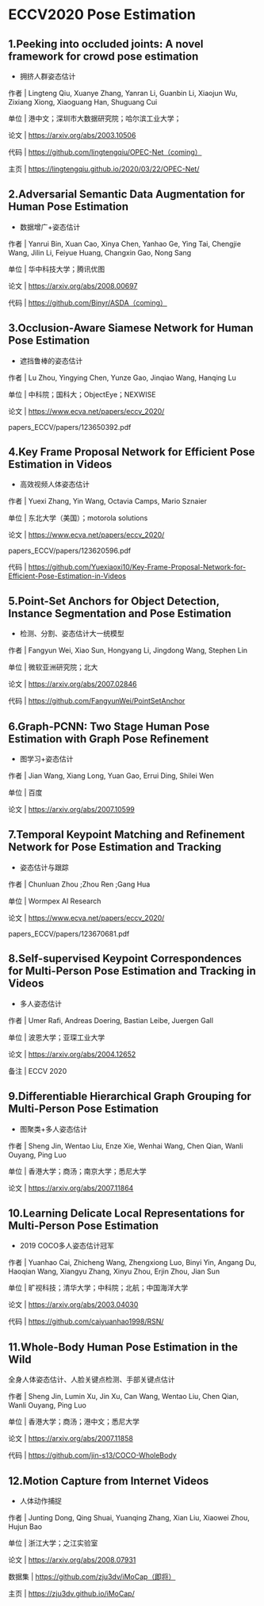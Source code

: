 # ECCV2020 Pose Estimation

## 1.Peeking into occluded joints: A novel framework for crowd pose estimation

* 拥挤人群姿态估计

作者 | Lingteng Qiu, Xuanye Zhang, Yanran Li, Guanbin Li, Xiaojun Wu, Zixiang Xiong, Xiaoguang Han, Shuguang Cui

单位 | 港中文；深圳市大数据研究院；哈尔滨工业大学；

论文 | https://arxiv.org/abs/2003.10506

代码 | https://github.com/lingtengqiu/OPEC-Net（coming）

主页 | https://lingtengqiu.github.io/2020/03/22/OPEC-Net/

## 2.Adversarial Semantic Data Augmentation for Human Pose Estimation

* 数据增广+姿态估计

作者 | Yanrui Bin, Xuan Cao, Xinya Chen, Yanhao Ge, Ying Tai, Chengjie Wang, Jilin Li, Feiyue Huang, Changxin Gao, Nong Sang

单位 | 华中科技大学；腾讯优图

论文 | https://arxiv.org/abs/2008.00697

代码 | https://github.com/Binyr/ASDA（coming）

## 3.Occlusion-Aware Siamese Network for Human Pose Estimation

* 遮挡鲁棒的姿态估计

作者 | Lu Zhou, Yingying Chen, Yunze Gao, Jinqiao Wang, Hanqing Lu

单位 | 中科院；国科大；ObjectEye；NEXWISE

论文 | https://www.ecva.net/papers/eccv_2020/

papers_ECCV/papers/123650392.pdf

## 4.Key Frame Proposal Network for Efficient Pose Estimation in Videos

* 高效视频人体姿态估计

作者 | Yuexi Zhang, Yin Wang, Octavia Camps, Mario Sznaier

单位 | 东北大学（美国）；motorola solutions

论文 | https://www.ecva.net/papers/eccv_2020/

papers_ECCV/papers/123620596.pdf

代码 | https://github.com/Yuexiaoxi10/Key-Frame-Proposal-Network-for-Efficient-Pose-Estimation-in-Videos

## 5.Point-Set Anchors for Object Detection, Instance Segmentation and Pose Estimation

* 检测、分割、姿态估计大一统模型

作者 | Fangyun Wei, Xiao Sun, Hongyang Li, Jingdong Wang, Stephen Lin

单位 | 微软亚洲研究院；北大

论文 | https://arxiv.org/abs/2007.02846

代码 | https://github.com/FangyunWei/PointSetAnchor

## 6.Graph-PCNN: Two Stage Human Pose Estimation with Graph Pose Refinement

* 图学习+姿态估计

作者 | Jian Wang, Xiang Long, Yuan Gao, Errui Ding, Shilei Wen

单位 | 百度

论文 | https://arxiv.org/abs/2007.10599

## 7.Temporal Keypoint Matching and Refinement Network for Pose Estimation and Tracking

* 姿态估计与跟踪

作者 | Chunluan Zhou ;Zhou Ren ;Gang Hua

单位 | Wormpex AI Research

论文 | https://www.ecva.net/papers/eccv_2020/

papers_ECCV/papers/123670681.pdf

## 8.Self-supervised Keypoint Correspondences for Multi-Person Pose Estimation and Tracking in Videos

* 多人姿态估计

作者 | Umer Rafi, Andreas Doering, Bastian Leibe, Juergen Gall

单位 | 波恩大学；亚琛工业大学

论文 | https://arxiv.org/abs/2004.12652

备注 | ECCV 2020

## 9.Differentiable Hierarchical Graph Grouping for Multi-Person Pose Estimation

* 图聚类+多人姿态估计

作者 | Sheng Jin, Wentao Liu, Enze Xie, Wenhai Wang, Chen Qian, Wanli Ouyang, Ping Luo

单位 | 香港大学；商汤；南京大学；悉尼大学

论文 | https://arxiv.org/abs/2007.11864

## 10.Learning Delicate Local Representations for Multi-Person Pose Estimation

* 2019 COCO多人姿态估计冠军

作者 | Yuanhao Cai, Zhicheng Wang, Zhengxiong Luo, Binyi Yin, Angang Du, Haoqian Wang, Xiangyu Zhang, Xinyu Zhou, Erjin Zhou, Jian Sun

单位 | 旷视科技；清华大学；中科院；北航；中国海洋大学

论文 | https://arxiv.org/abs/2003.04030

代码 | https://github.com/caiyuanhao1998/RSN/

## 11.Whole-Body Human Pose Estimation in the Wild

全身人体姿态估计、人脸关键点检测、手部关键点估计

作者 | Sheng Jin, Lumin Xu, Jin Xu, Can Wang, Wentao Liu, Chen Qian, Wanli Ouyang, Ping Luo

单位 | 香港大学；商汤；港中文；悉尼大学

论文 | https://arxiv.org/abs/2007.11858

代码 | https://github.com/jin-s13/COCO-WholeBody

## 12.Motion Capture from Internet Videos

* 人体动作捕捉

作者 | Junting Dong, Qing Shuai, Yuanqing Zhang, Xian Liu, Xiaowei Zhou, Hujun Bao

单位 | 浙江大学；之江实验室

论文 | https://arxiv.org/abs/2008.07931

数据集 | https://github.com/zju3dv/iMoCap（即将）

主页 | https://zju3dv.github.io/iMoCap/

